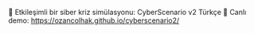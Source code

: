 🚨 Etkileşimli bir siber kriz simülasyonu: CyberScenario v2 Türkçe 📌 Canlı demo: https://ozancolhak.github.io/cyberscenario2/

